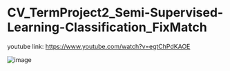 # CV_TermProject2_Semi-Supervised-Learning-Classification_FixMatch

youtube link: https://www.youtube.com/watch?v=egtChPdKAOE

![image](https://user-images.githubusercontent.com/67676549/146760323-9974e4b4-79f1-4a26-a3b4-a51bc68fd68e.png)
